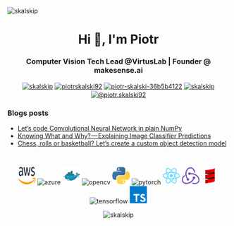<p align="left"> <img src="https://komarev.com/ghpvc/?username=skalskip" alt="skalskip" /> </p>

<h1 align="center">Hi 👋, I'm Piotr</h1>
<h3 align="center">Computer Vision Tech Lead @VirtusLab | Founder @ makesense.ai</h3>

<p align="center">
<a href="https://dev.to/skalskip" target="blank"><img align="center" src="https://cdn.jsdelivr.net/npm/simple-icons@3.0.1/icons/dev-dot-to.svg" alt="skalskip" height="20" width="20" /></a>
<a href="https://twitter.com/piotrskalski92" target="blank"><img align="center" src="https://cdn.jsdelivr.net/npm/simple-icons@3.0.1/icons/twitter.svg" alt="piotrskalski92" height="20" width="20" /></a>
<a href="https://linkedin.com/in/piotr-skalski-36b5b4122" target="blank"><img align="center" src="https://cdn.jsdelivr.net/npm/simple-icons@3.0.1/icons/linkedin.svg" alt="piotr-skalski-36b5b4122" height="20" width="20" /></a>
<a href="https://kaggle.com/skalskip" target="blank"><img align="center" src="https://cdn.jsdelivr.net/npm/simple-icons@3.0.1/icons/kaggle.svg" alt="skalskip" height="20" width="20" /></a>
<a href="https://medium.com/@piotr.skalski92" target="blank"><img align="center" src="https://cdn.jsdelivr.net/npm/simple-icons@3.0.1/icons/medium.svg" alt="@piotr.skalski92" height="20" width="20" /></a>
</p>

### Blogs posts
<!-- BLOG-POST-LIST:START -->
- [Let’s code Convolutional Neural Network in plain NumPy](https://towardsdatascience.com/lets-code-convolutional-neural-network-in-plain-numpy-ce48e732f5d5?source=rss-11b65705ec0------2)
- [Knowing What and Why? — Explaining Image Classifier Predictions](https://towardsdatascience.com/knowing-what-and-why-explaining-image-classifier-predictions-680a15043bad?source=rss-11b65705ec0------2)
- [Chess, rolls or basketball? Let’s create a custom object detection model](https://towardsdatascience.com/chess-rolls-or-basketball-lets-create-a-custom-object-detection-model-ef53028eac7d?source=rss-11b65705ec0------2)
<!-- BLOG-POST-LIST:END -->

<br/>

<p align="center">
  <img src="./icons/aws.svg" alt="aws" width="40" height="40"/> 
  <img src="https://www.vectorlogo.zone/logos/microsoft_azure/microsoft_azure-icon.svg" alt="azure" width="40" height="40"/> 
  <img src="./icons/docker.svg" alt="docker" width="40" height="40"/> 
  <img src="https://www.vectorlogo.zone/logos/opencv/opencv-icon.svg" alt="opencv" width="40" height="40"/> 
  <img src="./icons/python.svg" alt="python" width="40" height="40"/> 
  <img src="https://www.vectorlogo.zone/logos/pytorch/pytorch-icon.svg" alt="pytorch" width="40" height="40"/> 
  <img src="./icons/react.svg" alt="react" width="40" height="40"/> 
  <img src="./icons/redux.svg" alt="redux" width="40" height="40"/> 
  <img src="./icons/scala.svg" alt="scala" width="40" height="40"/> 
  <img src="https://www.vectorlogo.zone/logos/tensorflow/tensorflow-icon.svg" alt="tensorflow" width="40" height="40"/> 
  <img src="./icons/typescript.svg" alt="typescript" width="40" height="40"/>
</p> 

<p align="center"> <img src=https://github-readme-stats.vercel.app/api?username=skalskip&show_icons=true alt="skalskip" /> </p>

